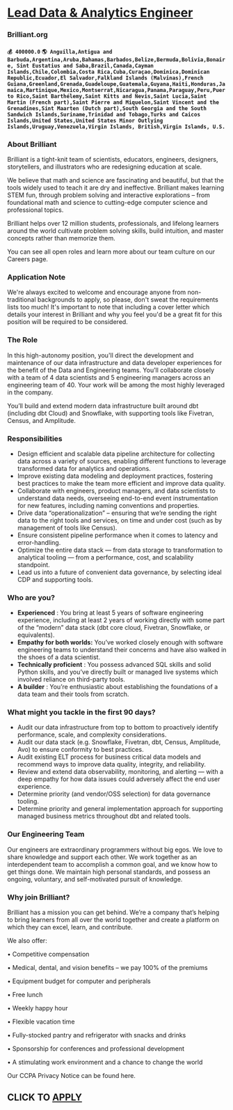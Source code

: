 # [Lead Data & Analytics Engineer](https://www.remotewlb.com/apply/lead-data-analytics-engineer-55401)  
### Brilliant.org  
#### `💰 400000.0` `🌎 Anguilla,Antigua and Barbuda,Argentina,Aruba,Bahamas,Barbados,Belize,Bermuda,Bolivia,Bonaire, Sint Eustatius and Saba,Brazil,Canada,Cayman Islands,Chile,Colombia,Costa Rica,Cuba,Curaçao,Dominica,Dominican Republic,Ecuador,El Salvador,Falkland Islands (Malvinas),French Guiana,Greenland,Grenada,Guadeloupe,Guatemala,Guyana,Haiti,Honduras,Jamaica,Martinique,Mexico,Montserrat,Nicaragua,Panama,Paraguay,Peru,Puerto Rico,Saint Barthélemy,Saint Kitts and Nevis,Saint Lucia,Saint Martin (French part),Saint Pierre and Miquelon,Saint Vincent and the Grenadines,Sint Maarten (Dutch part),South Georgia and the South Sandwich Islands,Suriname,Trinidad and Tobago,Turks and Caicos Islands,United States,United States Minor Outlying Islands,Uruguay,Venezuela,Virgin Islands, British,Virgin Islands, U.S.`  

### About Brilliant

Brilliant is a tight-knit team of scientists, educators, engineers, designers, storytellers, and illustrators who are redesigning education at scale.

We believe that math and science are fascinating and beautiful, but that the tools widely used to teach it are dry and ineffective. Brilliant makes learning STEM fun, through problem solving and interactive explorations – from foundational math and science to cutting-edge computer science and professional topics.

Brilliant helps over 12 million students, professionals, and lifelong learners around the world cultivate problem solving skills, build intuition, and master concepts rather than memorize them.

You can see all open roles and learn more about our team culture on our Careers page.

### Application Note

We're always excited to welcome and encourage anyone from non-traditional backgrounds to apply, so please, don't sweat the requirements lists too much! It's important to note that including a cover letter which details your interest in Brilliant and why you feel you'd be a great fit for this position will be required to be considered.

### The Role

In this high-autonomy position, you'll direct the development and maintenance of our data infrastructure and data developer experiences for the benefit of the Data and Engineering teams. You’ll collaborate closely with a team of 4 data scientists and 5 engineering managers across an engineering team of 40. Your work will be among the most highly leveraged in the company.

You’ll build and extend modern data infrastructure built around dbt (including dbt Cloud) and Snowflake, with supporting tools like Fivetran, Census, and Amplitude.

### Responsibilities

  * Design efficient and scalable data pipeline architecture for collecting data across a variety of sources, enabling different functions to leverage transformed data for analytics and operations.
  * Improve existing data modeling and deployment practices, fostering best practices to make the team more efficient and improve data quality.
  * Collaborate with engineers, product managers, and data scientists to understand data needs, overseeing end-to-end event instrumentation for new features, including naming conventions and properties.
  * Drive data “operationalization” – ensuring that we’re sending the right data to the right tools and services, on time and under cost (such as by management of tools like Census).
  * Ensure consistent pipeline performance when it comes to latency and error-handling.
  * Optimize the entire data stack — from data storage to transformation to analytical tooling — from a performance, cost, and scalability standpoint.
  * Lead us into a future of convenient data governance, by selecting ideal CDP and supporting tools.

### Who are you?

  * **Experienced** : You bring at least 5 years of software engineering experience, including at least 2 years of working directly with some part of the “modern” data stack (dbt core cloud, Fivetran, Snowflake, or equivalents).
  * **Empathy for both worlds:** You’ve worked closely enough with software engineering teams to understand their concerns and have also walked in the shoes of a data scientist.
  * **Technically proficient** : You possess advanced SQL skills and solid Python skills, and you’ve directly built or managed live systems which involved reliance on third-party tools.
  * **A builder** : You’re enthusiastic about establishing the foundations of a data team and their tools from scratch.

### What might you tackle in the first 90 days?

  * Audit our data infrastructure from top to bottom to proactively identify performance, scale, and complexity considerations.
  * Audit our data stack (e.g. Snowflake, Fivetran, dbt, Census, Amplitude, Avo) to ensure conformity to best practices.
  * Audit existing ELT process for business critical data models and recommend ways to improve data quality, integrity, and reliability.
  * Review and extend data observability, monitoring, and alerting — with a deep empathy for how data issues could adversely affect the end user experience.
  * Determine priority (and vendor/OSS selection) for data governance tooling.
  * Determine priority and general implementation approach for supporting managed business metrics throughout dbt and related tools.

### Our Engineering Team

Our engineers are extraordinary programmers without big egos. We love to share knowledge and support each other. We work together as an interdependent team to accomplish a common goal, and we know how to get things done. We maintain high personal standards, and possess an ongoing, voluntary, and self-motivated pursuit of knowledge.

### Why join Brilliant?

Brilliant has a mission you can get behind. We’re a company that’s helping to bring learners from all over the world together and create a platform on which they can excel, learn, and contribute.

We also offer:

• Competitive compensation

• Medical, dental, and vision benefits – we pay 100% of the premiums

• Equipment budget for computer and peripherals

• Free lunch

• Weekly happy hour

• Flexible vacation time

• Fully-stocked pantry and refrigerator with snacks and drinks

• Sponsorship for conferences and professional development

• A stimulating work environment and a chance to change the world

Our CCPA Privacy Notice can be found here.

  
## CLICK TO [APPLY](https://www.remotewlb.com/apply/lead-data-analytics-engineer-55401)

